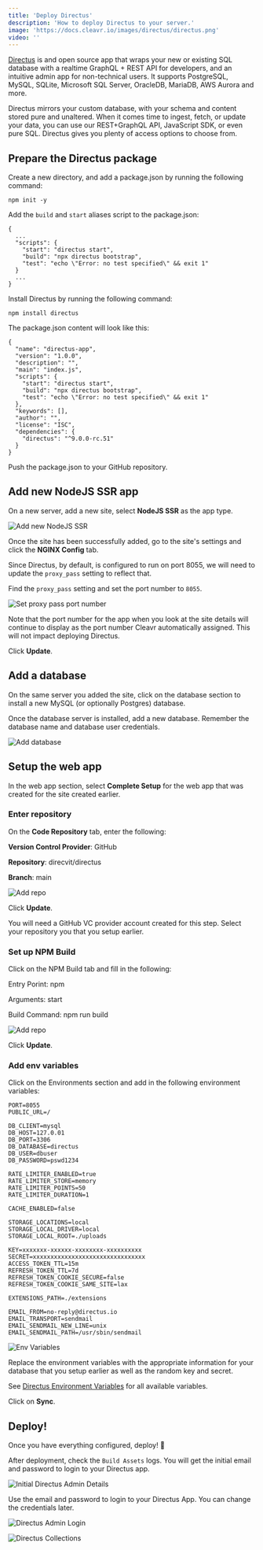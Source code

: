 ```yaml
---
title: 'Deploy Directus'
description: 'How to deploy Directus to your server.'
image: 'https://docs.cleavr.io/images/directus/directus.png'
video: ''
---
```


[Directus](https://directus.io/) is and open source app that wraps your new or existing SQL database with a realtime GraphQL + REST API for developers, and an intuitive admin app for non-technical users. It supports PostgreSQL, MySQL, SQLite, Microsoft SQL Server, OracleDB, MariaDB, AWS Aurora and more.

Directus mirrors your custom database, with your schema and content stored pure and unaltered. When it comes time to ingest, fetch, or update your data, you can use our REST+GraphQL API, JavaScript SDK, or even pure SQL. Directus gives you plenty of access options to choose from.

## Prepare the Directus package

Create a new directory, and add a package.json by running the following command:
```
npm init -y
```

Add the `build` and `start` aliases script to the package.json:
```
{
  ...
  "scripts": {
    "start": "directus start",
    "build": "npx directus bootstrap",
    "test": "echo \"Error: no test specified\" && exit 1"
  }
  ...
}
```

Install Directus by running the following command:
```
npm install directus
```

The package.json content will look like this:
```
{
  "name": "directus-app",
  "version": "1.0.0",
  "description": "",
  "main": "index.js",
  "scripts": {
    "start": "directus start",
    "build": "npx directus bootstrap",
    "test": "echo \"Error: no test specified\" && exit 1"
  },
  "keywords": [],
  "author": "",
  "license": "ISC",
  "dependencies": {
    "directus": "^9.0.0-rc.51"
  }
}
```

Push the package.json to your GitHub repository.

## Add new NodeJS SSR app

On a new server, add a new site, select **NodeJS SSR** as the app type.

![Add new NodeJS SSR](/images/directus/new-ssr.png)

Once the site has been successfully added, go to the site's settings and click the **NGINX Config** tab.

Since Directus, by default, is configured to run on port 8055, we will need to update the `proxy_pass` setting to reflect that.

Find the `proxy_pass` setting and set the port number to `8055`.

![Set proxy pass port number](/images/directus/proxy-pass.png)

<base-info>
Note that the port number for the app when you look at the site details will continue to display as the port number Cleavr automatically assigned. This will not impact deploying Directus.
</base-info>

Click **Update**.

## Add a database

On the same server you added the site, click on the database section to install a new MySQL (or optionally Postgres) database.

Once the database server is installed, add a new database. Remember the database name and database user credentials.

![Add database](/images/directus/database.png)

## Setup the web app

In the web app section, select **Complete Setup** for the web app that was created for the site created earlier.

### Enter repository

On the **Code Repository** tab, enter the following:

**Version Control Provider**: GitHub

**Repository**: direcvit/directus

**Branch**: main

![Add repo](/images/directus/repo.png)

Click **Update**.

<base-info>
You will need a GitHub VC provider account created for this step. Select your repository you that you setup earlier.
</base-info>

### Set up NPM Build

Click on the NPM Build tab and fill in the following:

Entry Porint: npm

Arguments: start

Build Command: npm run build

![Add repo](/images/directus/entry.png)

Click **Update**.

### Add env variables

Click on the Environments section and add in the following environment variables:

```
PORT=8055
PUBLIC_URL=/

DB_CLIENT=mysql
DB_HOST=127.0.01
DB_PORT=3306
DB_DATABASE=directus
DB_USER=dbuser
DB_PASSWORD=pswd1234

RATE_LIMITER_ENABLED=true
RATE_LIMITER_STORE=memory
RATE_LIMITER_POINTS=50
RATE_LIMITER_DURATION=1

CACHE_ENABLED=false

STORAGE_LOCATIONS=local
STORAGE_LOCAL_DRIVER=local
STORAGE_LOCAL_ROOT=./uploads

KEY=xxxxxxx-xxxxxx-xxxxxxxx-xxxxxxxxxx
SECRET=xxxxxxxxxxxxxxxxxxxxxxxxxxxxxxxx
ACCESS_TOKEN_TTL=15m
REFRESH_TOKEN_TTL=7d
REFRESH_TOKEN_COOKIE_SECURE=false
REFRESH_TOKEN_COOKIE_SAME_SITE=lax

EXTENSIONS_PATH=./extensions

EMAIL_FROM=no-reply@directus.io
EMAIL_TRANSPORT=sendmail
EMAIL_SENDMAIL_NEW_LINE=unix
EMAIL_SENDMAIL_PATH=/usr/sbin/sendmail
```

![Env Variables](/images/directus/env-variables.png)

Replace the environment variables with the appropriate information for your database that you setup earlier as well as the random key and secret.

See [Directus Environment Variables](https://docs.directus.io/reference/environment-variables/) for all available variables.

Click on **Sync**.

## Deploy!

Once you have everything configured, deploy! 🚀

After deployment, check the `Build Assets` logs. You will get the initial email and password to login to your Directus app.

![Initial Directus Admin Details](/images/directus/initial-directus-admin.png)

Use the email and password to login to your Directus App. You can change the credentials later.

![Directus Admin Login](/images/directus/directus-admin-login.png)

![Directus Collections](/images/directus/directus-collections.png)
